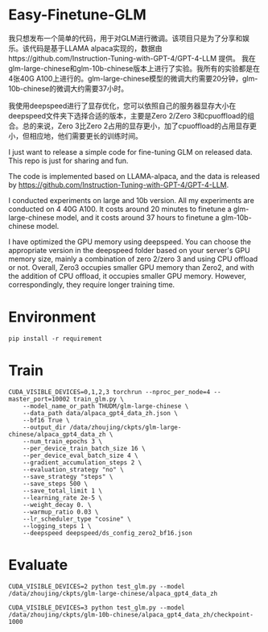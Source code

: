 # Easy-Finetune-GLM
我只想发布一个简单的代码，用于对GLM进行微调。该项目只是为了分享和娱乐。该代码是基于LLAMA alpaca实现的，数据由https://github.com/Instruction-Tuning-with-GPT-4/GPT-4-LLM
提供。
我在glm-large-chinese和glm-10b-chinese版本上进行了实验。我所有的实验都是在4张40G A100上进行的。glm-large-chinese模型的微调大约需要20分钟，glm-10b-chinese的微调大约需要37小时。

我使用deepspeed进行了显存优化，您可以依照自己的服务器显存大小在deepspeed文件夹下选择合适的版本，主要是Zero 2/Zero 3和cpuoffload的组合。总的来说，Zero 3比Zero 2占用的显存更小，加了cpuoffload的占用显存更小，但相应地，他们需要更长的训练时间。

I just want to release a simple code for fine-tuning GLM on released data. This repo is just for sharing and fun. 

The code is implemented based on LLAMA-alpaca, and the data is released by https://github.com/Instruction-Tuning-with-GPT-4/GPT-4-LLM.

I conducted experiments on large and 10b version. All my experiments are conducted on 4 40G A100. It costs around 20 minutes to finetune a glm-large-chinese model, and it costs around 37 hours to finetune a glm-10b-chinese model.

I have optimized the GPU memory using deepspeed. You can choose the appropriate version in the deepspeed folder based on your server's GPU memory size, mainly a combination of zero 2/zero 3 and using CPU offload or not. Overall, Zero3 occupies smaller GPU memory than Zero2, and with the addition of CPU offload, it occupies smaller GPU memory. However, correspondingly, they require longer training time.
 

# Environment
```pip install -r requirement```

# Train
```
CUDA_VISIBLE_DEVICES=0,1,2,3 torchrun --nproc_per_node=4 --master_port=10002 train_glm.py \
    --model_name_or_path THUDM/glm-large-chinese \
    --data_path data/alpaca_gpt4_data_zh.json \
    --bf16 True \
    --output_dir /data/zhoujing/ckpts/glm-large-chinese/alpaca_gpt4_data_zh \
    --num_train_epochs 3 \
    --per_device_train_batch_size 16 \
    --per_device_eval_batch_size 4 \
    --gradient_accumulation_steps 2 \
    --evaluation_strategy "no" \
    --save_strategy "steps" \
    --save_steps 500 \
    --save_total_limit 1 \
    --learning_rate 2e-5 \
    --weight_decay 0. \
    --warmup_ratio 0.03 \
    --lr_scheduler_type "cosine" \
    --logging_steps 1 \
    --deepspeed deepspeed/ds_config_zero2_bf16.json
```

# Evaluate
```
CUDA_VISIBLE_DEVICES=2 python test_glm.py --model /data/zhoujing/ckpts/glm-large-chinese/alpaca_gpt4_data_zh

CUDA_VISIBLE_DEVICES=3 python test_glm.py --model /data/zhoujing/ckpts/glm-10b-chinese/alpaca_gpt4_data_zh/checkpoint-1000
```
